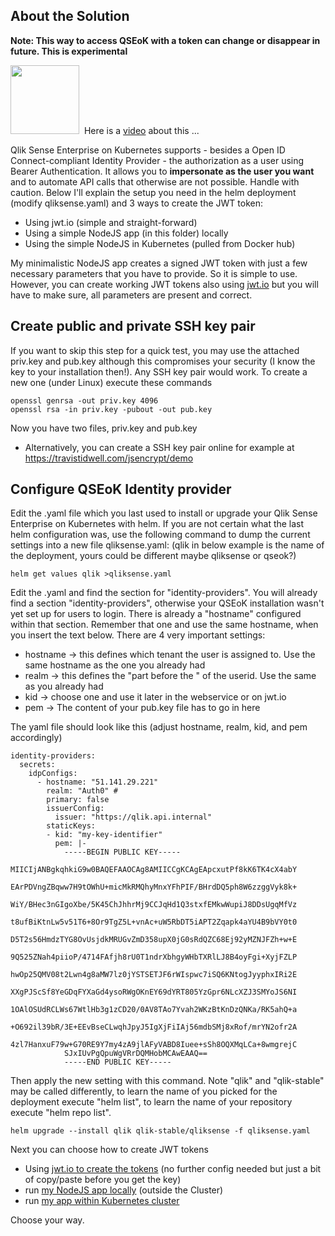  ## About the Solution

**Note: This way to access QSEoK with a token can change or disappear in future. This is experimental**

<img src="https://www.youtube.com/about/static/svgs/icons/brand-resources/YouTube-logo_monochrome_light.svg" width="110"/>&nbsp; Here is a <a href="https://www.youtube.com/watch?v=CfU5t2rjfTo" target="_blank">video</a> about this ...

Qlik Sense Enterprise on Kubernetes supports - besides a Open ID Connect-compliant Identity Provider - the authorization as a user using Bearer Authentication. It allows you to **impersonate as the user you want** and to automate API calls that otherwise are not possible. Handle with caution. Below I'll explain the setup you need in the helm deployment (modify qliksense.yaml) and 3 ways to create the JWT token: 
 - Using jwt.io (simple and straight-forward)
 - Using a simple NodeJS app (in this folder) locally 
 - Using the simple NodeJS in Kubernetes (pulled from Docker hub) 
 
My minimalistic NodeJS app creates a signed JWT token with just a few necessary parameters that you have to provide. So it is simple to use. However, you can create working JWT tokens also using <a href="https://jwt.io" target="_blank">jwt.io</a> but you will have to make sure, all parameters are present and correct.

## Create public and private SSH key pair
If you want to skip this step for a quick test, you may use the attached priv.key and pub.key although this compromises your security (I know the key to your installation then!). Any SSH key pair would work. To create a new one (under Linux) execute these commands
```
openssl genrsa -out priv.key 4096
openssl rsa -in priv.key -pubout -out pub.key
```
Now you have two files, priv.key and pub.key 

 * Alternatively, you can create a SSH key pair online for example at 
 <a href="https://travistidwell.com/jsencrypt/demo" target="_blank">https://travistidwell.com/jsencrypt/demo</a>

## Configure QSEoK Identity provider
Edit the .yaml file which you last used to install or upgrade your Qlik Sense Enterprise on Kubernetes with helm. If you are not certain what the last helm configuration was, use the following command to dump the current settings into a new file qliksense.yaml: (qlik in below example is the name of the deployment, yours could be different maybe qliksense or qseok?)
```
helm get values qlik >qliksense.yaml
``` 
Edit the .yaml and find the section for "identity-providers". You will already find a section "identity-providers", otherwise your QSEoK installation wasn't yet set up for users to login. There is already a "hostname" configured within that section. Remember that one and use the same hostname, when you insert the text below. There are 4 very important settings:
 * hostname -> this defines which tenant the user is assigned to. Use the same hostname as the one you already had 
 * realm -> this defines the "part before the \" of the userid. Use the same as you already had
 * kid -> choose one and use it later in the webservice or on jwt.io
 * pem -> The content of your pub.key file has to go in here

The yaml file should look like this (adjust hostname, realm, kid, and pem accordingly)
```
identity-providers:
  secrets:
    idpConfigs:
      - hostname: "51.141.29.221"
        realm: "Auth0" #
        primary: false
        issuerConfig:
          issuer: "https://qlik.api.internal"
        staticKeys:
        - kid: "my-key-identifier"
          pem: |-
            -----BEGIN PUBLIC KEY-----
            MIICIjANBgkqhkiG9w0BAQEFAAOCAg8AMIICCgKCAgEApcxutPf8kK6TK4cX4abY
            EArPDVngZBqww7H9tOWhU+micMkRMQhyMnxYFhPIF/BHrdDQ5ph8W6zzggVyk8k+
            WiY/BHec3nGIgoXbe/5K45ChJhhrMj9CCJqHd1Q3stxfEMkwWupiJ8DDsUgqMfVz
            t8ufBiKtnLw5v51T6+8Or9TgZ5L+vnAc+uW5RbDT5iAPT2Zqapk4aYU4B9bVY0t0
            D5T2s56HmdzTYG8OvUsjdkMRUGvZmD358upX0jG0sRdQZC68Ej92yMZNJFZh+w+E
            9Q525ZNah4piioP/4714FAfjh8rU0T1ndrXbhgyWHbTXRlLJ8B4oyFgi+XyjFZLP
            hwOp25QMV08t2Lwn4g8aMW7lz0jYSTSETJF6rWIspwc7iSQ6KNtogJyyphxIRi2E
            XXgPJScSf8YeGDqFYXaGd4ysoRWgOKnEY69dYRT805YzGpr6NLcXZJ3SMYoJS6NI
            1OAlOSUdRCLWs67WtlHb3g1zCD20/0AV8TAo7Yvah2WKzBtKnDzQNKa/RK5ahQ+a
            +O692il39bR/3E+EEvBseCLwqhJpyJ5IgXjFiIAj56mdbSMj8xRof/mrYN2ofr2A
            4zl7HanxuF79w+G70RE9Y7my4zA9jlAFyVABD8Iuee+sSh8OQXMqLCa+8wmgrejC
            SJxIUvPgQpuWgVRrDQMHobMCAwEAAQ==
            -----END PUBLIC KEY-----
```
Then apply the new setting with this command. Note "qlik" and "qlik-stable" may be called differently, to learn the name of you picked for the deployment execute "helm list", to learn the name of your repository execute "helm repo list".
```
helm upgrade --install qlik qlik-stable/qliksense -f qliksense.yaml
```
Next you can choose how to create JWT tokens
 - Using <a href="readme/jwt_io.md">jwt.io to create the tokens</a> (no further config needed but just a bit of copy/paste before you get the key)
 - run <a href="readme/local_nodejs.md">my NodeJS app locally</a> (outside the Cluster)
 - run <a href="readme/run_in_k8s.md">my app within Kubernetes cluster</a> 
 
Choose your way. 


